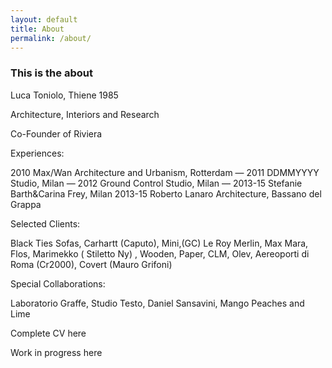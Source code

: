 ```yaml
---
layout: default
title: About
permalink: /about/
---
```


### This is the about

Luca Toniolo, Thiene 1985

Architecture, Interiors and Research

Co-Founder of Riviera

Experiences:

2010 Max/Wan Architecture and Urbanism, Rotterdam — 2011 DDMMYYYY Studio, Milan — 2012 Ground Control Studio, Milan —  2013-15  Stefanie Barth&Carina Frey, Milan  2013-15  Roberto Lanaro Architecture, Bassano del Grappa

Selected Clients:

Black Ties Sofas, Carhartt (Caputo), Mini,(GC) Le Roy Merlin, Max Mara, Flos, Marimekko ( Stiletto Ny) , Wooden, Paper, CLM, Olev, Aereoporti di Roma (Cr2000), Covert (Mauro Grifoni)

Special Collaborations:

Laboratorio Graffe, Studio Testo, Daniel Sansavini, Mango Peaches and Lime

Complete CV here

Work in progress here
